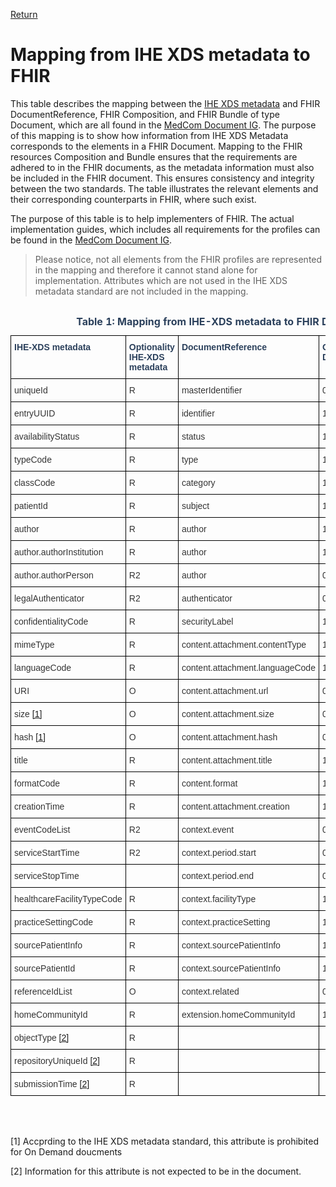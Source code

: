 [Return](../../index.md)
# Mapping from IHE XDS metadata to FHIR

This table describes the mapping between the <a href="https://svn.medcom.dk/svn/releases/Standarder/IHE/DK_profil_metadata/" target="_blank">IHE XDS metadata</a> and FHIR DocumentReference, FHIR Composition, and FHIR Bundle of type Document, which are all found in the <a href="https://build.fhir.org/ig/medcomdk/dk-medcom-document/profiles.html" target="_blank">MedCom Document IG</a>. 
The purpose of this mapping is to show how information from IHE XDS Metadata corresponds to the elements in a FHIR Document. 
Mapping to the FHIR resources Composition and Bundle ensures that the requirements are adhered to in the FHIR documents, as the metadata information must also be included in the FHIR document. This ensures consistency and integrity between the two standards. The table illustrates the relevant elements and their corresponding counterparts in FHIR, where such exist.

The purpose of this table is to help implementers of FHIR. The actual implementation guides, which includes all requirements for the profiles can be found in the <a href="https://build.fhir.org/ig/medcomdk/dk-medcom-document/profiles.html" target="_blank">MedCom Document IG</a>.

> Please notice, not all elements from the FHIR profiles are represented in the mapping and therefore it cannot stand alone for implementation. Attributes which are not used in the IHE XDS metadata standard are not included in the mapping.

<style type="text/css">
.tg  {border-collapse:collapse;border-spacing:0; width:50%;}
.tg td{border-color:black;border-style:solid;border-width:1px;font-family:Arial, sans-serif;font-size:14px;
  overflow:hidden;padding:10px 5px;word-break:normal;}
.tg th{border-color:black;border-style:solid;border-width:1px;font-family:Arial, sans-serif;font-size:14px;
  font-weight:normal;overflow:hidden;padding:10px 5px;word-break:normal;}
.tg .tg-ippy{border-color:#000000;color:#2c415c;text-align:left;vertical-align:top}
.tg .tg-ztr9{border-color:#000000;color:#2c415c;font-weight:bold;text-align:left;vertical-align:top}
.tg .tg-1ady{background-color:#9dbad7;border-color:#000000;color:#333333;text-align:left;vertical-align:top}
.tg .tg-on52{border-color:#000000;color:#333333;text-align:left;vertical-align:top}
</style>
<div style="overflow-x:auto;">
<table class="tg" style="undefined;table-layout: fixed; width: 942px" id="Tab1">
<caption style="color:#2c415c;font-weight:bold">Table 1: Mapping from IHE-XDS metadata to FHIR DocumentReference, FHIR Composition and FHIR Bundle.</caption>
<colgroup>
<col style="width: 260.88889px">
<col style="width: 150.88889px">
<col style="width: 200.88889px">
<col style="width: 150.88889px">
<col style="width: 200.88889px">
<col style="width: 150.88889px">
<col style="width: 200.88889px">
</colgroup>
<thead>
  <tr>
    <th class="tg-ippy"><span style="font-weight:bold">IHE-XDS metadata</span></th>
    <th class="tg-ippy"><span style="font-weight:bold">Optionality<br/>IHE-XDS metadata</span></th>
    <th class="tg-ippy"><span style="font-weight:bold">DocumentReference</span></th>
    <th class="tg-ztr9">Optionality<br/>DocumentReference</th>
    <th class="tg-ippy"><span style="font-weight:bold">Composition</span></th>
    <th class="tg-ippy"><span style="font-weight:bold">Bundle</span></th>
    <th class="tg-ztr9">Optionality<br/>Composition or Bundle</th>
  </tr>
</thead>
<tbody>
  <tr>
<td class="tg-on52"><span style="background-color:#FFF">uniqueId</span></td>
<td class="tg-on52"><span style="background-color:#FFF">R</span></td>
<td class="tg-on52"><span style="background-color:#FFF">masterIdentifier</span></td>
<td class="tg-on52">0..1</td>
<th class="tg-ippy"><span style="font-weight:bold"></span>Composition.identifier</th>
<th class="tg-ippy"><span style="font-weight:bold"></span></th>
<td class="tg-on52">0..1</td>
</tr>
<tr>
<td class="tg-on52"><span style="background-color:#FFF">entryUUID</span></td>
<td class="tg-on52"><span style="background-color:#FFF">R</span></td>
<td class="tg-on52"><span style="background-color:#FFF">identifier</span></td>
<td class="tg-on52">1..1</td>
<th class="tg-ippy"><span style="font-weight:bold"></span></th>
<th class="tg-ippy"><span style="font-weight:bold"></span>Bundle.identifier</th>
<td class="tg-on52">1..1</td>
</tr>
<tr>
<td class="tg-on52"><span style="background-color:#FFF">availabilityStatus</span></td>
<td class="tg-on52"><span style="background-color:#FFF">R</span></td>
<td class="tg-on52"><span style="background-color:#FFF">status</span></td>
<td class="tg-on52">1..1</td>
<th class="tg-ippy"><span style="font-weight:bold"></span></th>
<th class="tg-ippy"><span style="font-weight:bold"></span></th>
<td class="tg-on52">1..1</td>
</tr>
<tr>
<td class="tg-on52"><span style="background-color:#FFF">typeCode</span></td>
<td class="tg-on52"><span style="background-color:#FFF">R</span></td>
<td class="tg-on52"><span style="background-color:#FFF">type</span></td>
<td class="tg-on52">1..1</td>
<th class="tg-ippy"><span style="font-weight:bold"></span></th>
<th class="tg-ippy"><span style="font-weight:bold"></span></th>
<td class="tg-on52">1..1</td>
</tr>
<tr>
<td class="tg-on52"><span style="background-color:#FFF">classCode</span></td>
<td class="tg-on52"><span style="background-color:#FFF">R</span></td>
<td class="tg-on52"><span style="background-color:#FFF">category</span></td>
<td class="tg-on52">1..1</td>
<th class="tg-ippy"><span style="font-weight:bold"></span></th>
<th class="tg-ippy"><span style="font-weight:bold"></span></th>
<td class="tg-on52">1..1</td>
</tr>
<tr>
<td class="tg-on52"><span style="background-color:#FFF">patientId</span></td>
<td class="tg-on52"><span style="background-color:#FFF">R</span></td>
<td class="tg-on52"><span style="background-color:#FFF">subject</span></td>
<td class="tg-on52">1..1</td>
<th class="tg-ippy"><span style="font-weight:bold"></span>Composition.subject</th>
<th class="tg-ippy"><span style="font-weight:bold"></span></th>
<td class="tg-on52">1..1</td>
</tr>
<tr>
<td class="tg-on52"><span style="background-color:#FFF">author</span></td>
<td class="tg-on52"><span style="background-color:#FFF">R</span></td>
<td class="tg-on52"><span style="background-color:#FFF">author</span></td>
<td class="tg-on52">1..2</td>
<th class="tg-ippy"><span style="font-weight:bold"></span>Composition.author</th>
<th class="tg-ippy"><span style="font-weight:bold"></span></th>
<td class="tg-on52">1..2</td>
</tr>
<tr>
<td class="tg-on52"><span style="background-color:#FFF">author.authorInstitution</span></td>
<td class="tg-on52"><span style="background-color:#FFF">R</span></td>
<td class="tg-on52"><span style="background-color:#FFF">author</span></td>
<td class="tg-on52">1..1</td>
<th class="tg-ippy"><span style="font-weight:bold"></span>Composition.author</th>
<th class="tg-ippy"><span style="font-weight:bold"></span></th>
<td class="tg-on52">1..1</td>
</tr>
<tr>
<td class="tg-on52"><span style="background-color:#FFF">author.authorPerson</span></td>
<td class="tg-on52"><span style="background-color:#FFF">R2</span></td>
<td class="tg-on52"><span style="background-color:#FFF">author</span></td>
<td class="tg-on52">0..1</td>
<th class="tg-ippy"><span style="font-weight:bold"></span>Composition.author</th>
<th class="tg-ippy"><span style="font-weight:bold"></span></th>
<td class="tg-on52">0..1</td>
</tr>
<tr>
<td class="tg-on52"><span style="background-color:#FFF">legalAuthenticator</span></td>
<td class="tg-on52"><span style="background-color:#FFF">R2</span></td>
<td class="tg-on52"><span style="background-color:#FFF">authenticator</span></td>
<td class="tg-on52">0..1</td>
<th class="tg-ippy"><span style="font-weight:bold"></span>Composition.attester</th>
<th class="tg-ippy"><span style="font-weight:bold"></span></th>
<td class="tg-on52">0..1</td>
</tr>
<tr>
<td class="tg-on52"><span style="background-color:#FFF">confidentialityCode</span></td>
<td class="tg-on52"><span style="background-color:#FFF">R</span></td>
<td class="tg-on52"><span style="background-color:#FFF">securityLabel</span></td>
<td class="tg-on52">1..1</td>
<th class="tg-ippy"><span style="font-weight:bold"></span>Composition.confidentiality</th>
<th class="tg-ippy"><span style="font-weight:bold"></span></th>
<td class="tg-on52">1..1</td>
</tr>
<tr>
<td class="tg-on52"><span style="background-color:#FFF">mimeType</span></td>
<td class="tg-on52"><span style="background-color:#FFF">R</span></td>
<td class="tg-on52"><span style="background-color:#FFF">content.attachment.contentType</span></td>
<td class="tg-on52">1..1</td>
<th class="tg-ippy"><span style="font-weight:bold"></span></th>
<th class="tg-ippy"><span style="font-weight:bold"></span></th>
<td class="tg-on52">1..1</td>
</tr>
<tr>
<td class="tg-on52"><span style="background-color:#FFF">languageCode</span></td>
<td class="tg-on52"><span style="background-color:#FFF">R</span></td>
<td class="tg-on52"><span style="background-color:#FFF">content.attachment.languageCode</span></td>
<td class="tg-on52">1..1</td>
<th class="tg-ippy"><span style="font-weight:bold"></span>Composition.language</th>
<th class="tg-ippy"><span style="font-weight:bold"></span></th>
<td class="tg-on52">1..1</td>
</tr>
<tr>
<td class="tg-on52"><span style="background-color:#FFF">URI</span></td>
<td class="tg-on52"><span style="background-color:#FFF">O</span></td>
<td class="tg-on52"><span style="background-color:#FFF">content.attachment.url</span></td>
<td class="tg-on52">0..1</td>
<th class="tg-ippy"><span style="font-weight:bold"></span></th>
<th class="tg-ippy"><span style="font-weight:bold"></span></th>
<td class="tg-on52">0..1</td>
</tr>
<tr>
<td class="tg-on52"><span style="background-color:#FFF">size <a href="#section1">[1]</a> </span></td>
<td class="tg-on52"><span style="background-color:#FFF">O</span></td>
<td class="tg-on52"><span style="background-color:#FFF">content.attachment.size</span></td>
<td class="tg-on52">0..1</td>
<th class="tg-ippy"><span style="font-weight:bold"></span></th>
<th class="tg-ippy"><span style="font-weight:bold"></span></th>
<td class="tg-on52">0..1</td>
</tr>
<tr>
<td class="tg-on52"><span style="background-color:#FFF">hash <a href="#section1">[1]</a> </span></td>
<td class="tg-on52"><span style="background-color:#FFF">O</span></td>
<td class="tg-on52"><span style="background-color:#FFF">content.attachment.hash</span></td>
<td class="tg-on52">0..1</td>
<th class="tg-ippy"><span style="font-weight:bold"></span></th>
<th class="tg-ippy"><span style="font-weight:bold"></span></th>
<td class="tg-on52">0..1</td>
</tr>
<tr>
<td class="tg-on52"><span style="background-color:#FFF">title</span></td>
<td class="tg-on52"><span style="background-color:#FFF">R</span></td>
<td class="tg-on52"><span style="background-color:#FFF">content.attachment.title</span></td>
<td class="tg-on52">1..1</td>
<th class="tg-ippy"><span style="font-weight:bold"></span>Composition.title</th>
<th class="tg-ippy"><span style="font-weight:bold"></span></th>
<td class="tg-on52">1..1</td>
</tr>
<tr>
<td class="tg-on52"><span style="background-color:#FFF">formatCode</span></td>
<td class="tg-on52"><span style="background-color:#FFF">R</span></td>
<td class="tg-on52"><span style="background-color:#FFF">content.format</span></td>
<td class="tg-on52">1..1</td>
<th class="tg-ippy"><span style="font-weight:bold"></span></th>
<th class="tg-ippy"><span style="font-weight:bold"></span></th>
<td class="tg-on52">1..1</td>
</tr>
<tr>
<td class="tg-on52"><span style="background-color:#FFF">creationTime</span></td>
<td class="tg-on52"><span style="background-color:#FFF">R</span></td>
<td class="tg-on52"><span style="background-color:#FFF">content.attachment.creation</span></td>
<td class="tg-on52">1..1</td>
<th class="tg-ippy"><span style="font-weight:bold"></span>Composition.date</th>
<th class="tg-ippy"><span style="font-weight:bold"></span></th>
<td class="tg-on52">1..1</td>
</tr>
<tr>
<td class="tg-on52"><span style="background-color:#FFF">eventCodeList</span></td>
<td class="tg-on52"><span style="background-color:#FFF">R2</span></td>
<td class="tg-on52"><span style="background-color:#FFF">context.event</span></td>
<td class="tg-on52">0..1</td>
<th class="tg-ippy"><span style="font-weight:bold"></span>Composition.event.code</th>
<th class="tg-ippy"><span style="font-weight:bold"></span></th>
<td class="tg-on52">0..1</td>
</tr>
<tr>
<td class="tg-on52"><span style="background-color:#FFF">serviceStartTime</span></td>
<td class="tg-on52"><span style="background-color:#FFF">R2</span></td>
<td class="tg-on52"><span style="background-color:#FFF">context.period.start</span></td>
<td class="tg-on52">0..1</td>
<th class="tg-ippy"><span style="font-weight:bold"></span>Composition.event.period.start</th>
<th class="tg-ippy"><span style="font-weight:bold"></span></th>
<td class="tg-on52">0..1</td>
</tr>
<tr>
<td class="tg-on52"><span style="background-color:#FFF">serviceStopTime</span></td>
<td class="tg-on52"><span style="background-color:#FFF"></span></td>
<td class="tg-on52"><span style="background-color:#FFF">context.period.end</span></td>
<td class="tg-on52">0..1</td>
<th class="tg-ippy"><span style="font-weight:bold"></span>Composition.event.period.end</th>
<th class="tg-ippy"><span style="font-weight:bold"></span></th>
<td class="tg-on52">0..1</td>
</tr>
<tr>
<td class="tg-on52"><span style="background-color:#FFF">healthcareFacilityTypeCode</span></td>
<td class="tg-on52"><span style="background-color:#FFF">R</span></td>
<td class="tg-on52"><span style="background-color:#FFF">context.facilityType</span></td>
<td class="tg-on52">1..1</td>
<th class="tg-ippy"><span style="font-weight:bold"></span></th>
<th class="tg-ippy"><span style="font-weight:bold"></span></th>
<td class="tg-on52">1..1</td>
</tr>
<tr>
<td class="tg-on52"><span style="background-color:#FFF">practiceSettingCode</span></td>
<td class="tg-on52"><span style="background-color:#FFF">R</span></td>
<td class="tg-on52"><span style="background-color:#FFF">context.practiceSetting</span></td>
<td class="tg-on52">1..1</td>
<th class="tg-ippy"><span style="font-weight:bold"></span></th>
<th class="tg-ippy"><span style="font-weight:bold"></span></th>
<td class="tg-on52">1..1</td>
</tr>
<tr>
<td class="tg-on52"><span style="background-color:#FFF">sourcePatientInfo</span></td>
<td class="tg-on52"><span style="background-color:#FFF">R</span></td>
<td class="tg-on52"><span style="background-color:#FFF">context.sourcePatientInfo</span></td>
<td class="tg-on52">1..1</td>
<th class="tg-ippy"><span style="font-weight:bold"></span>Composition.subject</th>
<th class="tg-ippy"><span style="font-weight:bold"></span></th>
<td class="tg-on52"></td>
</tr>
<tr>
<td class="tg-on52"><span style="background-color:#FFF">sourcePatientId</span></td>
<td class="tg-on52"><span style="background-color:#FFF">R</span></td>
<td class="tg-on52"><span style="background-color:#FFF">context.sourcePatientInfo</span></td>
<td class="tg-on52">1..1</td>
<th class="tg-ippy"><span style="font-weight:bold"></span>Composition.subject</th>
<th class="tg-ippy"><span style="font-weight:bold"></span></th>
<td class="tg-on52"></td>
</tr>
<tr>
<td class="tg-on52"><span style="background-color:#FFF">referenceIdList</span></td>
<td class="tg-on52"><span style="background-color:#FFF">O</span></td>
<td class="tg-on52"><span style="background-color:#FFF">context.related</span></td>
<td class="tg-on52">0..*</td>
<th class="tg-ippy"><span style="font-weight:bold"></span></th>
<th class="tg-ippy"><span style="font-weight:bold"></span></th>
<td class="tg-on52">0..*</td>
</tr>
<tr>
<td class="tg-on52"><span style="background-color:#FFF">homeCommunityId</span></td>
<td class="tg-on52"><span style="background-color:#FFF">R</span></td>
<td class="tg-on52"><span style="background-color:#FFF">extension.homeCommunityId</span></td>
<td class="tg-on52">1..1</td>
<th class="tg-ippy"><span style="font-weight:bold"></span></th>
<th class="tg-ippy"><span style="font-weight:bold"></span></th>
<td class="tg-on52">1..1</td>
</tr>
<tr>
<td class="tg-on52"><span style="background-color:#FFF">objectType <a href="#section2">[2]</a> </span></td>
<td class="tg-on52"><span style="background-color:#FFF">R</span></td>
<td class="tg-on52"><span style="background-color:#FFF"></span></td>
<td class="tg-on52"></td>
<th class="tg-ippy"><span style="font-weight:bold"></span></th>
<th class="tg-ippy"><span style="font-weight:bold"></span></th>
<td class="tg-on52"></td>
</tr>
<tr>
<td class="tg-on52"><span style="background-color:#FFF">repositoryUniqueId <a href="#section2">[2]</a> </span></td>
<td class="tg-on52"><span style="background-color:#FFF">R</span></td>
<td class="tg-on52"><span style="background-color:#FFF"></span></td>
<td class="tg-on52"></td>
<th class="tg-ippy"><span style="font-weight:bold"></span></th>
<th class="tg-ippy"><span style="font-weight:bold"></span></th>
<td class="tg-on52"></td>
</tr>
<tr>
<td class="tg-on52"><span style="background-color:#FFF">submissionTime <a href="#section2">[2]</a> </span></td>
<td class="tg-on52"><span style="background-color:#FFF">R</span></td>
<td class="tg-on52"><span style="background-color:#FFF"></span></td>
<td class="tg-on52"></td>
<th class="tg-ippy"><span style="font-weight:bold"></span></th>
<th class="tg-ippy"><span style="font-weight:bold"></span></th>
<td class="tg-on52"></td>
</tr>
</tbody>
</table>
</div>
<br><br>

<p id="section1">[1] Accprding to the IHE XDS metadata standard, this attribute is prohibited for On Demand doucments</p>
<p id="section2">[2] Information for this attribute is not expected to be in the document.</p>